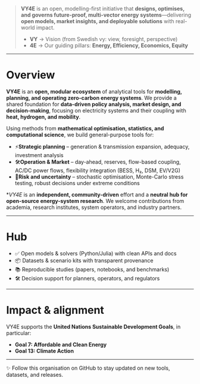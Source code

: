 >**VY4E** is an open, modelling-first initiative that **designs, optimises, and governs future-proof, multi-vector energy systems**—delivering **open models, market insights, and deployable solutions** with real-world impact.
>- **VY** → Vision (from Swedish vy: view, foresight, perspective)
>- **4E** → Our guiding pillars: **Energy, Efficiency, Economics, Equity**
---

# Overview
**VY4E** is an **open, modular ecosystem** of analytical tools for **modelling, planning, and operating zero-carbon energy systems**.
We provide a shared foundation for **data-driven policy analysis, market design, and decision-making**, focusing on electricity systems and their coupling with **heat, hydrogen, and mobility**.

Using methods from **mathematical optimisation, statistics, and computational science**, we build general-purpose tools for:  

- ⚡**Strategic planning** – generation & transmission expansion, adequacy, investment analysis
- 🛠**Operation & Market** – day-ahead, reserves, flow-based coupling, AC/DC power flows, flexibility integration (BESS, H₂, DSM, EV/V2G)  
- 🎲**Risk and uncertainty** – stochastic optimisation, Monte-Carlo stress testing, robust decisions under extreme conditions

**VY4E* is an **independent, community-driven** effort and a **neutral hub for open-source energy-system research**.
We welcome contributions from academia, research institutes, system operators, and industry partners.

---

# Hub
- ✅ Open models & solvers (Python/Julia) with clean APIs and docs
- 📦 Datasets & scenario kits with transparent provenance
- 📚 Reproducible studies (papers, notebooks, and benchmarks)
- 🛠️ Decision support for planners, operators, and regulators

---

# Impact & alignment
VY4E supports the **United Nations Sustainable Development Goals**, in particular:  
- **Goal 7: Affordable and Clean Energy**  
- **Goal 13: Climate Action**  

---

✨ Follow this organisation on GitHub to stay updated on new tools, datasets, and releases.  
